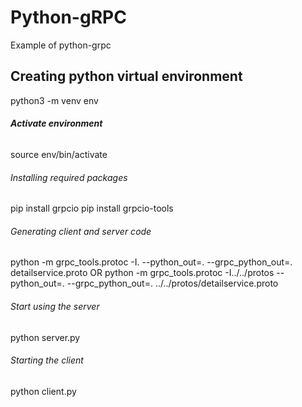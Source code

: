 # Python-gRPC
Example of python-grpc

## **Creating python virtual environment**
python3 -m venv env

###### **Activate environment**
source env/bin/activate

###### Installing required packages
pip install grpcio
pip install grpcio-tools

###### Generating client and server code
python -m grpc_tools.protoc -I. --python_out=. --grpc_python_out=. detailservice.proto
OR
python -m grpc_tools.protoc -I../../protos --python_out=. --grpc_python_out=. ../../protos/detailservice.proto

###### Start using the server
python server.py

###### Starting the client
python client.py
